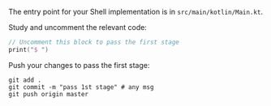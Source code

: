 The entry point for your Shell implementation is in `src/main/kotlin/Main.kt`.

Study and uncomment the relevant code: 

```kotlin
// Uncomment this block to pass the first stage
print("$ ")
```

Push your changes to pass the first stage:

```
git add .
git commit -m "pass 1st stage" # any msg
git push origin master
```
